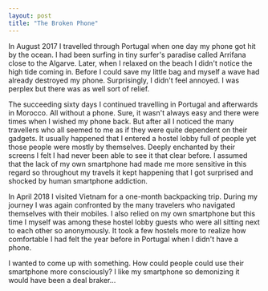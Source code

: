```yaml
---
layout: post
title: "The Broken Phone"
---
```


In August 2017 I travelled through Portugal when one day my phone got hit by the ocean. I had been surfing in tiny surfer's paradise called Arrifana close to the Algarve. Later, when I relaxed on the beach I didn't notice the high tide coming in. Before I could save my little bag and myself a wave had already destroyed my phone. Surprisingly, I didn't feel annoyed. I was perplex but there was as well sort of relief. 

The succeeding sixty days I continued travelling in Portugal and afterwards in Morocco. All without a phone. Sure, it wasn't always easy and there were times when I wished my phone back. But after all I noticed the many travellers who all seemed to me as if they were quite dependent on their gadgets. It usually happened that I entered a hostel lobby full of people yet those people were mostly by themselves. Deeply enchanted by their screens I felt I had never been able to see it that clear before. I assumed that the lack of my own smartphone had made me more sensitive in this regard so throughout my travels it kept happening that I got surprised and shocked by human smartphone addiction.

In April 2018 I visited Vietnam for a one-month backpacking trip. During my journey I was again confronted by the many travelers who navigated themselves with their mobiles. I also relied on my own smartphone but this time I myself was among these hostel lobby guests who were all sitting next to each other so anonymously. It took a few hostels more to realize how comfortable I had felt the year before in Portugal when I didn't have a phone. 

I wanted to come up with something. How could people could use their smartphone more consciously? I like my smartphone so demonizing it would have been a deal braker...